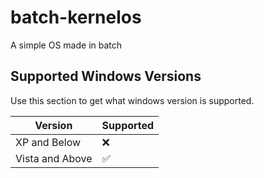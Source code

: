 # batch-kernelos
A simple OS made in batch

## Supported Windows Versions

Use this section to get what windows version is supported.

| Version          | Supported            |
| -------          | ------------------   |
| XP and Below     | :x:                  |
| Vista and Above  | :white_check_mark:   |
